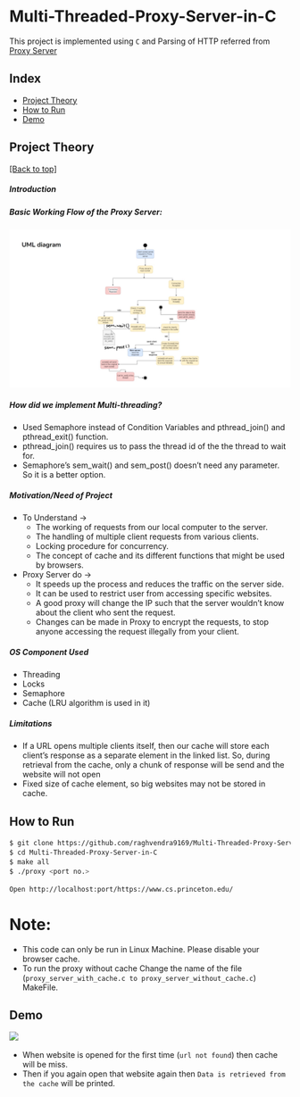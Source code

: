 # Multi-Threaded-Proxy-Server-in-C

This project is implemented using `C` and Parsing of HTTP referred from <a href = "https://github.com/vaibhavnaagar/proxy-server"> Proxy Server </a>


## Index

- [Project Theory](https://github.com/raghvendra9169/Multi-Threaded-Proxy-Server-in-C/#project-theory)
- [How to Run](https://github.com/raghvendra9169/Multi-Threaded-Proxy-Server-in-C/#How-to-Run)
- [Demo](https://github.com/raghvendra9169/Multi-Threaded-Proxy-Server-in-C/#Demo)


## Project Theory

[[Back to top]](https://github.com/raghvendra9169/Multi-Threaded-Proxy-Server-in-C/#index)

##### Introduction

##### Basic Working Flow of the Proxy Server:
![](https://github.com/raghvendra9169/Multi-Threaded-Proxy-Server-in-C/blob/main/pics/UML.JPG)

##### How did we implement Multi-threading?
- Used Semaphore instead of Condition Variables and pthread_join() and pthread_exit() function. 
- pthread_join() requires us to pass the thread id of the the thread to wait for. 
- Semaphore’s sem_wait() and sem_post() doesn’t need any parameter. So it is a better option. 


##### Motivation/Need of Project
- To Understand → 
  - The working of requests from our local computer to the server.
  - The handling of multiple client requests from various clients.
  - Locking procedure for concurrency.
  - The concept of cache and its different functions that might be used by browsers.
- Proxy Server do → 
  - It speeds up the process and reduces the traffic on the server side.
  - It can be used to restrict user from accessing specific websites.
  - A good proxy will change the IP such that the server wouldn’t know about the client who sent the request.
  - Changes can be made in Proxy to encrypt the requests, to stop anyone accessing the request illegally from your client.
 
##### OS Component Used ​
- Threading
- Locks 
- Semaphore
- Cache (LRU algorithm is used in it)

##### Limitations ​
- If a URL opens multiple clients itself, then our cache will store each client’s response as a separate element in the linked list. So, during retrieval from the cache, only a chunk of response will be send and the website will not open
- Fixed size of cache element, so big websites may not be stored in cache. 


## How to Run

```bash
$ git clone https://github.com/raghvendra9169/Multi-Threaded-Proxy-Server-in-C.git
$ cd Multi-Threaded-Proxy-Server-in-C
$ make all
$ ./proxy <port no.>
```
`Open http://localhost:port/https://www.cs.princeton.edu/`

# Note:
- This code can only be run in Linux Machine. Please disable your browser cache.
- To run the proxy without cache Change the name of the file (`proxy_server_with_cache.c to proxy_server_without_cache.c`) MakeFile.

## Demo
![](https://github.com/raghvendra9169/Multi-Threaded-Proxy-Server-in-C/blob/main/pics/cache.png)
- When website is opened for the first time (`url not found`) then cache will be miss.
- Then if you again open that website again then `Data is retrieved from the cache` will be printed.

